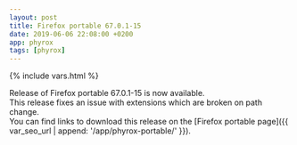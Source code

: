 ```yaml
---
layout: post
title: Firefox portable 67.0.1-15
date: 2019-06-06 22:08:00 +0200
app: phyrox
tags: [phyrox]
---
```

{% include vars.html %}

Release of Firefox portable 67.0.1-15 is now available.<br />
This release fixes an issue with extensions which are broken on path change.<br />
You can find links to download this release on the [Firefox portable page]({{ var_seo_url | append: '/app/phyrox-portable/' }}).